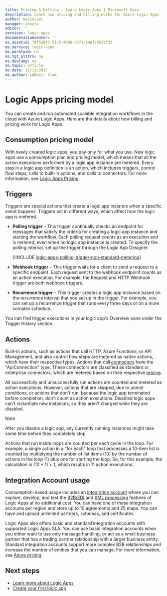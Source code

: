 ```yaml
---
title: Pricing & billing - Azure Logic Apps | Microsoft Docs
description: Learn how pricing and billing works for Azure Logic Apps
author: kevinlam1
manager: anneta
editor: ''
services: logic-apps
documentationcenter: ''
ms.assetid: f8f528f5-51c5-4006-b571-54ef74532f32
ms.service: logic-apps
ms.workload: na
ms.tgt_pltfrm: na
ms.devlang: na
ms.topic: article
ms.date: 11/11/2017
ms.author: LADocs; klam
---
```


# Logic Apps pricing model

You can create and run automated scalable integration workflows in the cloud with Azure Logic Apps. 
Here are the details about how billing and pricing work for Logic Apps. 

## Consumption pricing model

With newly created logic apps, you pay only for what you use. 
New logic apps use a consumption plan and pricing model, 
which means that all the action executions performed by a logic app instance are metered. 
Every step in a logic app definition is an action, which includes triggers, 
control flow steps, calls to built-in actions, and calls to connectors. 
For more information, see [Logic Apps Pricing](https://azure.microsoft.com/pricing/details/logic-apps).

<a name="triggers"></a>


## Triggers

Triggers are special actions that create a logic app instance when a specific event happens. 
Triggers act in different ways, which affect how the logic app is metered.

* **Polling trigger** – This trigger continually checks an endpoint for messages 
  that satisfy the criteria for creating a logic app instance and starting the workflow. 
  Each polling request counts as an execution and is metered, even when no logic app instance is created. 
  To specify the polling interval, set up the trigger through the Logic App Designer.

  [!INCLUDE [logic-apps-polling-trigger-non-standard-metering](../../includes/logic-apps-polling-trigger-non-standard-metering.md)]


* **Webhook trigger** – This trigger waits for a client to send a request to a specific endpoint. 
  Each request sent to the webhook endpoint counts as an action execution. 
  For example, the Request and HTTP Webhook trigger are both webhook triggers.

* **Recurrence trigger** – This trigger creates a logic app instance based 
  on the recurrence interval that you set up in the trigger. 
  For example, you can set up a recurrence trigger that runs every three days or on a more complex schedule.

You can find trigger executions in your logic app's Overview pane 
under the Trigger History section.

## Actions

Built-in actions, such as actions that call HTTP, Azure Functions, or API Management, 
and also control flow steps are metered as native actions, which have their respective types. 
Actions that call [connectors](https://docs.microsoft.com/connectors) have the "ApiConnection" type. 
These connectors are classified as standard or enterprise connectors, 
which are metered based on their respective [pricing][pricing]. 

All successfully and unsuccessfully run actions are counted and metered as action executions. 
However, actions that are skipped, due to unmet conditions, or actions that don't run, 
because the logic app terminated before completion, don't count as action executions. 
Disabled logic apps can't instantiate new instances, so they aren't charged while they are disabled.

> [!NOTE]
> After you disable a logic app, any currently running instances 
> might take some time before they completely stop.

Actions that run inside loops are counted per each cycle in the loop. 
For example, a single action in a "for each" loop that processes a 10-item list is counted by multiplying the number of list items (10) by the number of actions in the loop (1) plus one for starting the loop. 
So, for this example, the calculation is (10 * 1) + 1, which results in 11 action executions.

## Integration Account usage

Consumption-based usage includes an [integration account](logic-apps-enterprise-integration-create-integration-account.md) where you can explore, 
develop, and test the [B2B/EDI](logic-apps-enterprise-integration-b2b.md) and [XML processing](logic-apps-enterprise-integration-xml.md) features of Logic Apps at no additional cost. 
You can have one of these integration accounts per region and store up to 10 agreements and 25 maps. 
You can have and upload unlimited partners, schemas, and certificates.

Logic Apps also offers basic and standard integration accounts with supported Logic Apps SLA. 
You can use basic integration accounts when you either want to use only message handling, 
or act as a small business partner that has a trading partner relationship with a larger business entity. 
Standard integration accounts support more complex B2B relationships and increase the number 
of entities that you can manage. For more information, see 
[Azure pricing](https://azure.microsoft.com/pricing/details/logic-apps).

## Next steps

* [Learn more about Logic Apps][whatis]
* [Create your first logic app][create]

[pricing]: https://azure.microsoft.com/pricing/details/logic-apps/
[whatis]: logic-apps-overview.md
[create]: quickstart-create-first-logic-app-workflow.md

